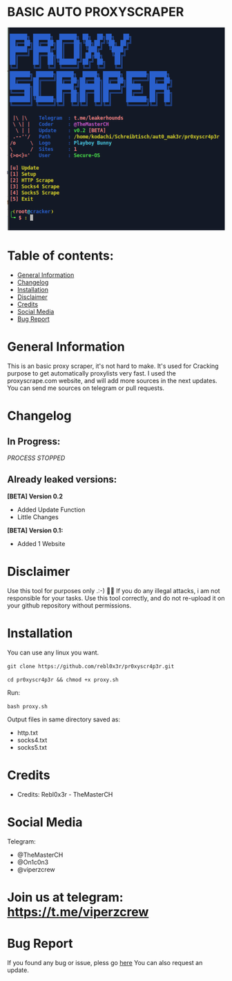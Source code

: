 # BASIC AUTO PROXYSCRAPER 

![Screenshot](proxy.png)

# Table of contents:
* [General Information](#general-info)
* [Changelog](#changelog)
* [Installation](#installation)
* [Disclaimer](#disclaimer)
* [Credits](#credits)
* [Social Media](#social-media)
* [Bug Report](#bug-report)

# General Information

  This is an basic proxy scraper, it's not hard to make. It's used for Cracking purpose to get automatically proxylists
  very fast. I used the proxyscrape.com website, and will add more sources in the next updates. 
  You can send me sources on telegram or pull requests.

# Changelog


 ## In Progress:
 
  *PROCESS STOPPED*
 
  ## Already leaked versions:
  
  **[BETA] Version 0.2**
  
  * Added Update Function
  * Little Changes
  
  **[BETA] Version 0.1:**
  
  * Added 1 Website 

# Disclaimer
  Use this tool for purposes only .:-) 🕵️‍♂️
  If you do any illegal attacks, i am not responsible for your tasks.
  Use this tool correctly, and do not re-upload it on your github repository without permissions.

# Installation

  You can use any linux you want.
  
  ```git clone https://github.com/rebl0x3r/pr0xyscr4p3r.git```
  
  ```cd pr0xyscr4p3r && chmod +x proxy.sh```

  Run:
  
  ```bash proxy.sh```

  Output files in same directory saved as:
  - http.txt
  - socks4.txt
  - socks5.txt

# Credits

* Credits: Rebl0x3r - TheMasterCH

# Social Media
Telegram:
* @TheMasterCH
* @On1c0n3
* @viperzcrew

# Join us at telegram: https://t.me/viperzcrew  

# Bug Report
  If you found any bug or issue, pless go [here](https://github.com/rebl0x3r/pr0xyscr4p3r/issues)
  You can also request an update.

